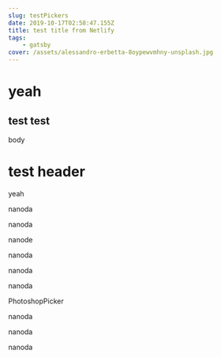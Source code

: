 ```yaml
---
slug: testPickers
date: 2019-10-17T02:58:47.155Z
title: test title from Netlify
tags:
    - gatsby
cover: /assets/alessandro-erbetta-8oypewvmhny-unsplash.jpg
---
```


# yeah
## test test
body

<h1>test header</h1>

<LayoutTest><Test/><Test/><Test/></LayoutTest><Test/>

<ChromePicker />

yeah

<CirclePicker />

nanoda

<CompactPicker />

nanoda

<CustomPicker />

nanode

<GithubPicker />

nanoda

<HuePicker />

nanoda

<MaterialPicker />

nanoda

PhotoshopPicker

<SketchPicker />

nanoda

<SliderPicker />

nanoda

<SwatchesPicker />

nanoda

<TwitterPicker />
